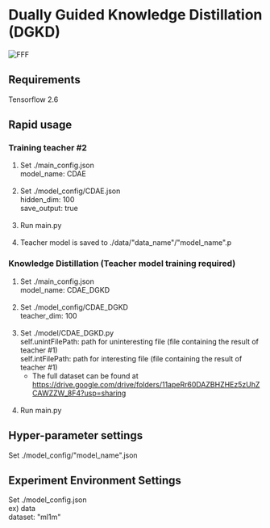 # Dually Guided Knowledge Distillation (DGKD)
![FFF](https://user-images.githubusercontent.com/56680371/143531372-beadf494-1c59-4d06-b5d1-b0a0ec639059.PNG)

## Requirements
Tensorflow 2.6


## Rapid usage
### Training teacher \#2
1. Set ./main_config.json<br/>
    model_name: CDAE<br/>
    <br/>
2. Set ./model_config/CDAE.json  <br/>
    hidden_dim: 100<br/>
    save_output: true<br/>
   <br/>
3. Run main.py<br/>
    <br/>
4. Teacher model is saved to ./data/"data_name"/"model_name".p<br/>

### Knowledge Distillation (Teacher model training required)
1. Set ./main_config.json<br/>
    model_name: CDAE_DGKD<br/>
    <br/>
2. Set ./model_config/CDAE_DGKD<br/>
    teacher_dim: 100<br/>
    <br/>
3. Set ./model/CDAE_DGKD.py<br/>
    self.unintFilePath: path for uninteresting file (file containing the result of teacher \#1)<br/>
    self.intFilePath: path for interesting file (file containing the result of teacher \#1)<br/>
    * The full dataset can be found at https://drive.google.com/drive/folders/11apeRr60DAZBHZHEz5zUhZCAWZZW_8F4?usp=sharing
    <br/>
4. Run main.py<br/>


## Hyper-parameter settings
Set ./model_config/"model_name".json<br/>


## Experiment Environment Settings
Set ./model_config.json<br/>
  ex) data<br/>
      dataset: "ml1m"<br/>

